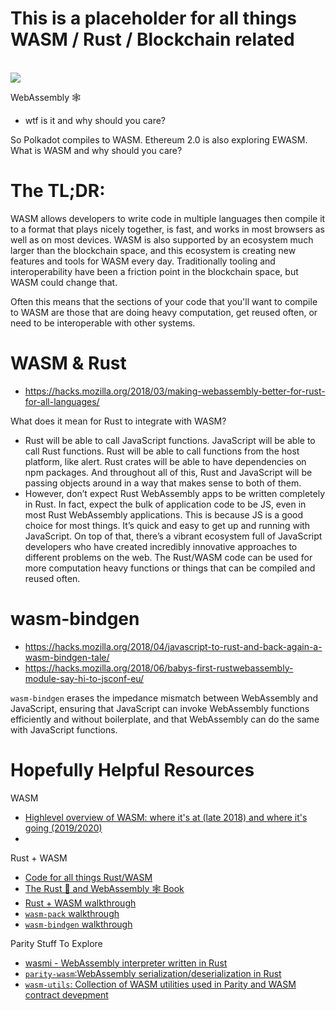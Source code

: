 <h1>
  This is a placeholder for all things WASM / Rust / Blockchain related
</h1>

<br>

<div>
  <img src="https://hacks.mozilla.org/files/2017/02/01-02-perf_graph10-768x633.png">
</div>


WebAssembly 🕸️ 
 - wtf is it and why should you care?



So Polkadot compiles to WASM. Ethereum 2.0 is also exploring EWASM. What is WASM and why should you care?


# The TL;DR: 

WASM allows developers to write code in multiple languages then compile it to a format that plays nicely together, is fast, and works in most browsers as well as on most devices. WASM is also supported by an ecosystem much larger than the blockchain space, and this ecosystem is creating new features and tools for WASM every day. Traditionally tooling and interoperability have been a friction point in the blockchain space, but WASM could change that. 

Often this means that the sections of your code that you'll want to compile to WASM are those that are doing heavy computation, get reused often, or need to be interoperable with other systems. 


# WASM & Rust
- https://hacks.mozilla.org/2018/03/making-webassembly-better-for-rust-for-all-languages/

What does it mean for Rust to integrate with WASM?

- Rust will be able to call JavaScript functions. JavaScript will be able to call Rust functions. Rust will be able to call functions from the host platform, like alert. Rust crates will be able to have dependencies on npm packages. And throughout all of this, Rust and JavaScript will be passing objects around in a way that makes sense to both of them.
- However, don’t expect Rust WebAssembly apps to be written completely in Rust. In fact, expect the bulk of application code to be JS, even in most Rust WebAssembly applications. This is because JS is a good choice for most things. It’s quick and easy to get up and running with JavaScript. On top of that, there’s a vibrant ecosystem full of JavaScript developers who have created incredibly innovative approaches to different problems on the web. The Rust/WASM code can be used for more computation heavy functions or things that can be compiled and reused often. 


# wasm-bindgen
- https://hacks.mozilla.org/2018/04/javascript-to-rust-and-back-again-a-wasm-bindgen-tale/
- https://hacks.mozilla.org/2018/06/babys-first-rustwebassembly-module-say-hi-to-jsconf-eu/

`wasm-bindgen` erases the impedance mismatch between WebAssembly and JavaScript, ensuring that JavaScript can invoke WebAssembly functions efficiently and without boilerplate, and that WebAssembly can do the same with JavaScript functions.









# Hopefully Helpful Resources

WASM

- [Highlevel overview of WASM: where it's at (late 2018) and where it's going (2019/2020)](https://hacks.mozilla.org/2018/10/webassemblys-post-mvp-future/)
- 

Rust + WASM

- [Code for all things Rust/WASM](https://github.com/rustwasm/)
- [The Rust 🦀 and WebAssembly 🕸 Book](https://rustwasm.github.io/book/introduction.html)
- [Rust + WASM walkthrough](https://hacks.mozilla.org/2018/03/making-webassembly-better-for-rust-for-all-languages/)
- [`wasm-pack` walkthrough](https://hacks.mozilla.org/2018/04/hello-wasm-pack/)
- [`wasm-bindgen` walkthrough](https://hacks.mozilla.org/2018/04/javascript-to-rust-and-back-again-a-wasm-bindgen-tale/)

Parity Stuff To Explore

- [wasmi - WebAssembly interpreter written in Rust](https://github.com/paritytech/wasmi)
- [`parity-wasm`:WebAssembly serialization/deserialization in Rust](https://github.com/paritytech/parity-wasm)
- [`wasm-utils`: Collection of WASM utilities used in Parity and WASM contract devepment](https://github.com/paritytech/wasm-utils)


